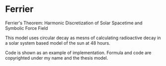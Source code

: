 # Ferrier
Ferrier's Theorem: Harmonic Discretization of Solar Spacetime and Symbolic Force Field

This model uses circular decay as mesns of calculating radioactive decay in a solar system based model of the sun at 48 hours.

Code is shown as an example of implementation. Formula and code are copyrighted under my name and the thesis model.

